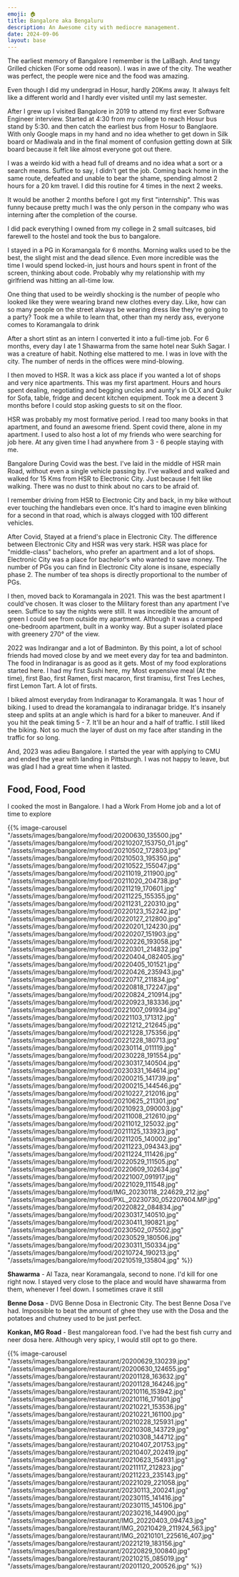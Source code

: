 ```yaml
---
emoji: 🏠
title: Bangalore aka Bengaluru
description: An Awesome city with mediocre management.
date: 2024-09-06
layout: base
---
```



The earliest memory of Bangalore I remember is the LalBagh. And tangy Grilled chicken (For some odd reason).
I was in awe of the city. The weather was perfect, the people were nice and the food was amazing.

Even though I did my undergrad in Hosur, hardly 20Kms away. It always felt like a different world and I hardly ever visited until my last semester.

After I grew up I visited Bangalore in 2019 to attend my first ever Software Engineer interview. Started at 4:30 from my college to reach Hosur bus stand by 5:30. and then catch the earliest bus from Hosur to Banglaore. With only Google maps in my hand and no idea whether to get down in Silk board or Madiwala and in the final moment of confusion getting down at Silk board because it felt like almost everyone got out there.

I was a weirdo kid with a head full of dreams and no idea what a sort or a search means. Suffice to say, I didn't get the job. Coming back home in the same route, defeated and unable to bear the shame, spending almost 2 hours for a 20 km travel. I did this routine for 4 times in the next 2 weeks.

It would be another 2 months before I got my first "internship". This was funny because pretty much I was the only person in the company who was interning after the completion of the course.

I did pack everything I owned from my college in 2 small suitcases, bid farewell to the hostel and took the bus to bangalore.

I stayed in a PG in Koramangala for 6 months. Morning walks used to be the best, the slight mist and the dead silence. Even more incredible was the time I would spend locked-in, just hours and hours spent in front of the screen, thinking about code. Probably why my relationship with my girlfriend was hitting an all-time low.

One thing that used to be weirdly shocking is the number of people who looked like they were wearing brand new clothes every day. Like, how can so many people on the street always be wearing dress like they're going to a party? Took me a while to learn that, other than my nerdy ass, everyone comes to Koramangala to drink

After a short stint as an intern I converted it into a full-time job. For 6 months, every day I ate 1 Shawarma from the same hotel near Sukh Sagar. I was a creature of habit. Nothing else mattered to me. I was in love with the city. The number of nerds in the offices were mind-blowing.

I then moved to HSR. It was a kick ass place if you wanted a lot of shops and very nice apartments. This was my first apartment. Hours and hours spent dealing, negotiating and begging uncles and aunty's in OLX and Quikr for Sofa, table, fridge and decent kitchen equipment.
Took me a decent 3 months before I could stop asking guests to sit on the floor.

HSR was probably my most formative period. I read too many books in that apartment, and found an awesome friend. Spent covid there, alone in my apartment. I used to also host a lot of my friends who were searching for job here. At any given time I had anywhere from 3 - 6 people staying with me.

Bangalore During Covid was the best. I've laid in the middle of HSR main Road, without even a single vehicle passing by.
I've walked and walked and walked for 15 Kms from HSR to Electronic City. Just because I felt like walking.
There was no dust to think about no cars to be afraid of.

I remember driving from HSR to Electronic City and back, in my bike without ever touching the handlebars even once. It's hard to imagine even blinking for a second in that road, which is always clogged with 100 different vehicles.

After Covid, Stayed at a friend's place in Electronic City. The difference between Electronic City and HSR was very stark. HSR was place for "middle-class" bachelors, who prefer an apartment and a lot of shops. Electronic City was a place for bachelor's who wanted to save money. The number of PGs you can find in Electronic City alone is insane, especially phase 2. The number of tea shops is directly proportional to the number of PGs.

I then, moved back to Koramangala in 2021. This was the best apartment I could've chosen. It was closer to the Military forest than any apartment I've seen. Suffice to say the nights were still. It was incredible the amount of green I could see from outside my apartment. Although it was a cramped one-bedroom apartment, built in a wonky way.
But a super isolated place with greenery 270° of the view.

2022 was Indirangar and a lot of Badminton. By this point, a lot of school friends had moved close by and we meet every day for tea and badminton. The food in Indiranagar is as good as it gets. Most of my food explorations started here. I had my first Sushi here, my Most expensive meal (At the time), first Bao, first Ramen, first macaron, first tiramisu, first Tres Leches, first Lemon Tart. A lot of firsts.

I biked almost everyday from Indiranagar to Koramangala. It was 1 hour of biking. I used to dread the koramangala to indiranagar bridge. It's insanely steep and splits at an angle which is hard for a biker to maneuver. And if you hit the peak timing 5 - 7. It'll be an hour and a half of traffic.
I still liked the biking. Not so much the layer of dust on my face after standing in the traffic for so long.

And, 2023 was adieu Bangalore. I started the year with applying to CMU and ended the year with landing in Pittsburgh. I was not happy to leave, but was glad I had a great time when it lasted.

## Food, Food, Food

I cooked the most in Bangalore. I had a Work From Home job and a lot of time to explore

 {{% image-carousel "/assets/images/bangalore/myfood/20200630_135500.jpg" "/assets/images/bangalore/myfood/20210207_153750_01.jpg" "/assets/images/bangalore/myfood/20210502_172803.jpg" "/assets/images/bangalore/myfood/20210503_195350.jpg" "/assets/images/bangalore/myfood/20210522_155047.jpg" "/assets/images/bangalore/myfood/20211019_211900.jpg" "/assets/images/bangalore/myfood/20211020_204738.jpg" "/assets/images/bangalore/myfood/20211219_170601.jpg" "/assets/images/bangalore/myfood/20211225_155355.jpg" "/assets/images/bangalore/myfood/20211231_220310.jpg" "/assets/images/bangalore/myfood/20220123_152242.jpg" "/assets/images/bangalore/myfood/20220127_212800.jpg" "/assets/images/bangalore/myfood/20220201_124230.jpg" "/assets/images/bangalore/myfood/20220207_151903.jpg" "/assets/images/bangalore/myfood/20220226_193058.jpg" "/assets/images/bangalore/myfood/20220301_214832.jpg" "/assets/images/bangalore/myfood/20220404_082405.jpg" "/assets/images/bangalore/myfood/20220405_101521.jpg" "/assets/images/bangalore/myfood/20220426_235943.jpg" "/assets/images/bangalore/myfood/20220717_211834.jpg" "/assets/images/bangalore/myfood/20220818_172247.jpg" "/assets/images/bangalore/myfood/20220824_210914.jpg" "/assets/images/bangalore/myfood/20220923_183336.jpg" "/assets/images/bangalore/myfood/20221007_091934.jpg" "/assets/images/bangalore/myfood/20221103_171312.jpg" "/assets/images/bangalore/myfood/20221212_212645.jpg" "/assets/images/bangalore/myfood/20221228_175356.jpg" "/assets/images/bangalore/myfood/20221228_180713.jpg" "/assets/images/bangalore/myfood/20230114_011119.jpg" "/assets/images/bangalore/myfood/20230228_191554.jpg" "/assets/images/bangalore/myfood/20230317_140504.jpg" "/assets/images/bangalore/myfood/20230331_164614.jpg" "/assets/images/bangalore/myfood/20200215_141739.jpg" "/assets/images/bangalore/myfood/20200215_144546.jpg" "/assets/images/bangalore/myfood/20210227_212016.jpg" "/assets/images/bangalore/myfood/20210625_211301.jpg" "/assets/images/bangalore/myfood/20210923_090003.jpg" "/assets/images/bangalore/myfood/20211008_212610.jpg" "/assets/images/bangalore/myfood/20211012_125032.jpg" "/assets/images/bangalore/myfood/20211125_133923.jpg" "/assets/images/bangalore/myfood/20211205_140002.jpg" "/assets/images/bangalore/myfood/20211223_094343.jpg" "/assets/images/bangalore/myfood/20211224_111426.jpg" "/assets/images/bangalore/myfood/20220529_111505.jpg" "/assets/images/bangalore/myfood/20220609_102634.jpg" "/assets/images/bangalore/myfood/20221007_091917.jpg" "/assets/images/bangalore/myfood/20221029_111548.jpg" "/assets/images/bangalore/myfood/IMG_20230118_224629_212.jpg" "/assets/images/bangalore/myfood/PXL_20230730_052207604.MP.jpg" "/assets/images/bangalore/myfood/20220822_084834.jpg" "/assets/images/bangalore/myfood/20230317_140510.jpg" "/assets/images/bangalore/myfood/20230411_190821.jpg" "/assets/images/bangalore/myfood/20230502_075502.jpg" "/assets/images/bangalore/myfood/20230529_180506.jpg" "/assets/images/bangalore/myfood/20230311_150334.jpg" "/assets/images/bangalore/myfood/20210724_190213.jpg" "/assets/images/bangalore/myfood/20210519_135804.jpg" %}}


__Shawarma__ - Al Taza, near Koramangala, second to none. I'd kill for one right now. I stayed very close to the place and would have shawarma from them, whenever I feel down. I sometimes crave it still

__Benne Dosa__ - DVG Benne Dosa in Electronic City. The best Benne Dosa I've had. Impossible to beat the amount of ghee they use with the Dosa and the potatoes and chutney used to be just perfect.

__Konkan, MG Road__ - Best mangalorean food. I've had the best fish curry and neer dosa here. Although very spicy, I would still opt to go there.

{{% image-carousel "/assets/images/bangalore/restaurant/20200629_130239.jpg" "/assets/images/bangalore/restaurant/20200630_124655.jpg" "/assets/images/bangalore/restaurant/20201128_163632.jpg" "/assets/images/bangalore/restaurant/20201128_164246.jpg" "/assets/images/bangalore/restaurant/20210116_153942.jpg" "/assets/images/bangalore/restaurant/20210116_171601.jpg" "/assets/images/bangalore/restaurant/20210221_153536.jpg" "/assets/images/bangalore/restaurant/20210221_161100.jpg" "/assets/images/bangalore/restaurant/20210228_125931.jpg" "/assets/images/bangalore/restaurant/20210308_143729.jpg" "/assets/images/bangalore/restaurant/20210308_144712.jpg" "/assets/images/bangalore/restaurant/20210407_201753.jpg" "/assets/images/bangalore/restaurant/20210407_202419.jpg" "/assets/images/bangalore/restaurant/20210623_154931.jpg" "/assets/images/bangalore/restaurant/20211117_212823.jpg" "/assets/images/bangalore/restaurant/20211223_235143.jpg" "/assets/images/bangalore/restaurant/20221029_221058.jpg" "/assets/images/bangalore/restaurant/20230113_200241.jpg" "/assets/images/bangalore/restaurant/20230115_141416.jpg" "/assets/images/bangalore/restaurant/20230115_145106.jpg" "/assets/images/bangalore/restaurant/20230216_144900.jpg" "/assets/images/bangalore/restaurant/IMG_20220403_094743.jpg" "/assets/images/bangalore/restaurant/IMG_20210429_211924_563.jpg" "/assets/images/bangalore/restaurant/IMG_20210101_225616_407.jpg" "/assets/images/bangalore/restaurant/20221219_183156.jpg" "/assets/images/bangalore/restaurant/20220829_100840.jpg" "/assets/images/bangalore/restaurant/20210215_085019.jpg" "/assets/images/bangalore/restaurant/20201120_200526.jpg" %}}